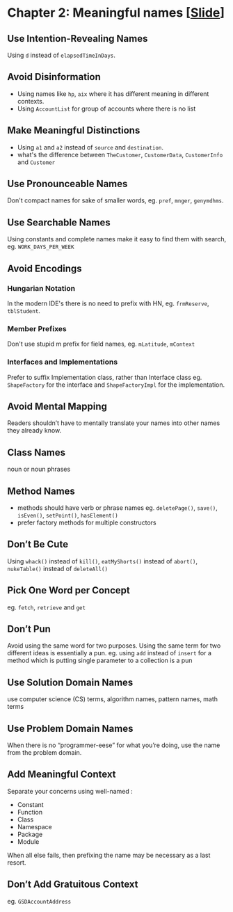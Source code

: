 # Chapter 2: Meaningful names [[Slide](../slides/02_Chapter_2_Meaningful_names.pptx)]

## Use Intention-Revealing Names
Using `d` instead of `elapsedTimeInDays`.

## Avoid Disinformation
- Using names like `hp`, `aix` where it has different meaning in different contexts.
- Using `AccountList` for group of accounts where there is no list

## Make Meaningful Distinctions
- Using `a1` and `a2` instead of `source` and `destination`.
- what's the difference between `TheCustomer`, `CustomerData`, `CustomerInfo` and `Customer`

## Use Pronounceable Names
Don't compact names for sake of smaller words, eg. `pref`, `mnger`, `genymdhms`.

## Use Searchable Names
Using constants and complete names make it easy to find them with search, eg. `WORK_DAYS_PER_WEEK`

## Avoid Encodings
### Hungarian Notation
In the modern IDE's there is no need to prefix with HN, eg. `frmReserve`, `tblStudent`.

### Member Prefixes
Don't use stupid m prefix for field names, eg. `mLatitude`, `mContext`

### Interfaces and Implementations
Prefer to suffix Implementation class, rather than Interface class
eg. `ShapeFactory` for the interface and `ShapeFactoryImpl` for the implementation.

## Avoid Mental Mapping
Readers shouldn’t have to mentally translate your names into other names they already know.

## Class Names
noun or noun phrases

## Method Names
- methods should have verb or phrase names
    eg. `deletePage()`, `save()`, `isEven()`, `setPoint()`, `hasElement()`
- prefer factory methods for multiple constructors

## Don’t Be Cute
Using `whack()` instead of `kill()`, `eatMyShorts()` instead of `abort()`, `nukeTable()` instead of `deleteAll()`

## Pick One Word per Concept
eg. `fetch`, `retrieve` and `get`

## Don’t Pun
Avoid using the same word for two purposes. Using the same term for two different ideas
is essentially a pun.
eg. using `add` instead of `insert` for a method which is putting single parameter to a collection is a pun

## Use Solution Domain Names
use computer science (CS) terms, algorithm names, pattern names, math terms

## Use Problem Domain Names
When there is no “programmer-eese” for what you’re doing, use the name from the problem
domain.

## Add Meaningful Context
Separate your concerns using well-named :
- Constant
- Function
- Class
- Namespace
- Package
- Module

When all else fails, then prefixing the name may be necessary as a last resort.

## Don’t Add Gratuitous Context
eg. `GSDAccountAddress`
